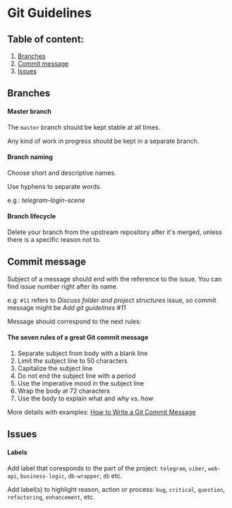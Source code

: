 # Git Guidelines

## Table of content:
1. [Branches](#branches)
2. [Commit message](#commit-message)
3. [Issues](#issues)


## Branches

#### Master branch

The `master` branch should be kept stable at all times.

Any kind of work in progress should be kept in a separate branch.

#### Branch naming

Choose short and descriptive names.

Use hyphens to separate words.

e.g.: *telegram-login-scene*

#### Branch lifecycle

Delete your branch from the upstream repository after it's merged, unless there is a specific reason not to.

## Commit message

Subject of a message should end with the reference to the issue. You can find issue number right after its name.

e.g: `#11` refers to *Discuss folder and project structures* issue, so commit message might be *Add git guidelines #11*

Message should correspond to the next rules:

#### The seven rules of a great Git commit message
1. Separate subject from body with a blank line
2. Limit the subject line to 50 characters
3. Capitalize the subject line
4. Do not end the subject line with a period
5. Use the imperative mood in the subject line
6. Wrap the body at 72 characters
7. Use the body to explain what and why vs. how

More details with examples: [How to Write a Git Commit Message](https://chris.beams.io/posts/git-commit/)

## Issues

#### Labels

Add label that coresponds to the part of the project: `telegram`, `viber`, `web-api`, `business-logic`, `db-wrapper`, `db` etc.

Add label(s) to highlight reason, action or process: `bug`, `critical`, `question`, `refactoring`, `enhancement`, etc. 
